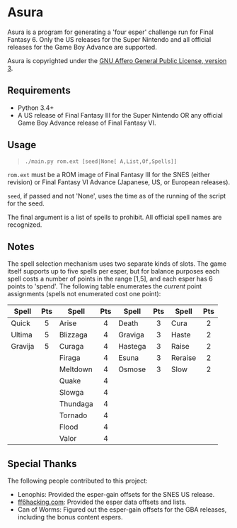 # Asura

Asura is a program for generating a 'four esper' challenge run for Final Fantasy 6. Only the US releases for the Super Nintendo and all official releases for the Game Boy Advance are supported.

Asura is copyrighted under the [GNU Affero General Public License, version 3](https://www.gnu.org/licenses/agpl-3.0.en.html).

## Requirements

* Python 3.4+
* A US release of Final Fantasy III for the Super Nintendo OR any official Game Boy Advance release of Final Fantasy VI.

## Usage

> `./main.py rom.ext [seed|None[ A,List,Of,Spells]]`

`rom.ext` must be a ROM image of Final Fantasy III for the SNES (either revision) or Final Fantasy VI Advance (Japanese, US, or European releases).

`seed`, if passed and not 'None', uses the time as of the running of the script for the seed.

The final argument is a list of spells to prohibit. All official spell names are recognized.

## Notes

The spell selection mechanism uses two separate kinds of slots. The game itself supports up to five spells per esper, but for balance purposes each spell costs a number of points in the range [1,5], and each esper has 6 points to 'spend'. The following table enumerates the *current* point assignments (spells not enumerated cost one point):

<table>
    <thead>
        <tr><th>Spell</th><th>Pts</th><th>Spell</th><th>Pts</th><th>Spell</th><th>Pts</th><th>Spell</th><th>Pts</th></tr>
    </thead>
    <tbody>
        <tr><td>Quick</td><td align="center">5</td>
            <td>Arise</td><td align="center">4</td>
            <td>Death</td><td align="center">3</td>
            <td>Cura</td><td align="center">2</td></tr>
        <tr><td>Ultima</td><td align="center">5</td>
            <td>Blizzaga</td><td align="center">4</td>
            <td>Graviga</td><td align="center">3</td>
            <td>Haste</td><td align="center">2</td></tr>
        <tr><td>Gravija</td><td align="center">5</td>
            <td>Curaga</td><td align="center">4</td>
            <td>Hastega</td><td align="center">3</td>
            <td>Raise</td><td align="center">2</td></tr>
        <tr><td colspan="2"></td>
            <td>Firaga</td><td align="center">4</td>
            <td>Esuna</td><td align="center">3</td>
            <td>Reraise</td><td align="center">2</td></tr>
        <tr><td colspan="2"></td>
            <td>Meltdown</td><td align="center">4</td>
            <td>Osmose</td><td align="center">3</td>
            <td>Slow</td><td align="center">2</td></tr>
        <tr><td colspan="2"></td>
            <td>Quake</td><td align="center">4</td>
            <td colspan="4"></td></tr>
        <tr><td colspan="2"></td>
            <td>Slowga</td><td align="center">4</td>
            <td colspan="4"></td></tr>
        <tr><td colspan="2"></td>
            <td>Thundaga</td><td align="center">4</td>
            <td colspan="4"></td></tr>
        <tr><td colspan="2"></td>
            <td>Tornado</td><td align="center">4</td>
            <td colspan="4"></td></tr>
        <tr><td colspan="2"></td>
            <td>Flood</td><td align="center">4</td>
            <td colspan="4"></td></tr>
        <tr><td colspan="2"></td>
            <td>Valor</td><td align="center">4</td>
            <td colspan="4"></td></tr>
    </tbody>
</table>

## Special Thanks

The following people contributed to this project:

* Lenophis: Provided the esper-gain offsets for the SNES US release.
* [ff6hacking.com](https://ff6hacking.com): Provided the esper data offsets and lists.
* Can of Worms: Figured out the esper-gain offsets for the GBA releases, including the bonus content espers.
